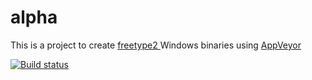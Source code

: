 # alpha
This is a project to create <a href="https://www.freetype.org/"> freetype2 </a> Windows binaries using <a href="https://www.appveyor.com">AppVeyor</a><br />




[![Build status](https://ci.appveyor.com/api/projects/status/8p3tj9a2l1vmgt0x?svg=true)](https://ci.appveyor.com/project/maxirmx/alpha/branch/master)
